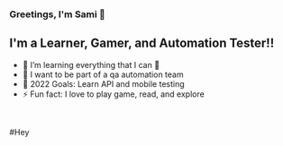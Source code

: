 ### Greetings, I'm Sami 👋 

## I'm a Learner, Gamer, and Automation Tester!!

- 🌱 I’m learning everything that I can 🤣
- 👯 I want to be part of a qa automation team
- 🥅 2022 Goals: Learn API and mobile testing
- ⚡ Fun fact: I love to play game, read, and explore


<br />

#Hey